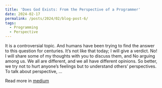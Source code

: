 ```yaml
---
title: 'Does God Exists: From the Perspective of a Programmer'
date: 2024-02-17
permalink: /posts/2024/02/blog-post-6/
tags:
  - Programming
  - Perspective 
---
```


It is a controversial topic. And humans have been trying to find the answer to this question for centuries. It’s not like that today; I will give a verdict. No! I will share some of my thoughts with you to discuss them, and No arguing among us. We all are different, and we all have different opinions. So better, we try not to hurt anyone’s feelings but to understand others’ perspectives. To talk about perspective, ...

Read more in [medium](https://medium.com/@rafsunsheikh116/does-god-exists-from-the-perspective-of-a-programmer-90c6f60d94f8)
